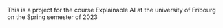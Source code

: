 This is a project for the course Explainable AI at the university of Fribourg on the Spring semester of 2023
